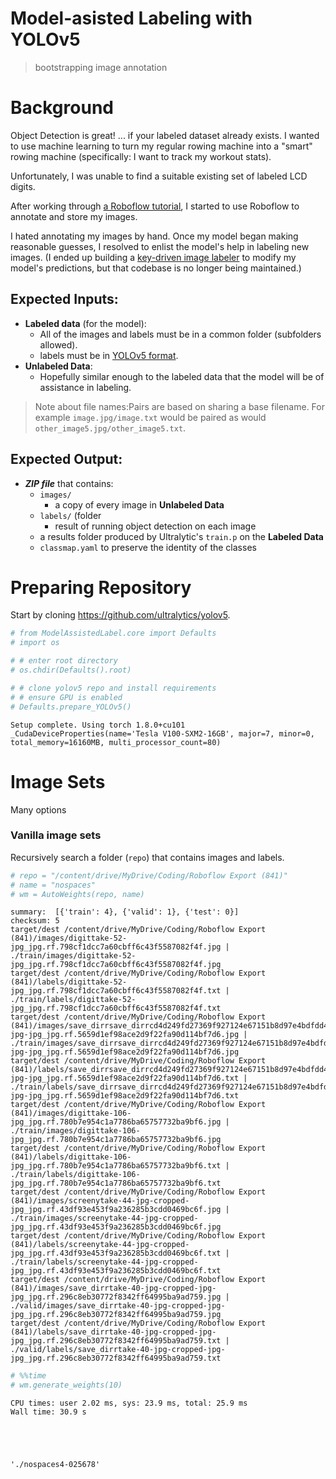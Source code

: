 # Model-asisted Labeling with YOLOv5
> bootstrapping image annotation


# Background
Object Detection is great! ... if your labeled dataset already exists. I wanted to use machine learning to turn my regular rowing machine into a "smart" rowing machine (specifically: I want to track my workout stats).

Unfortunately, I was unable to find a suitable existing set of labeled LCD digits.

After working through [a Roboflow tutorial]( https://models.roboflow.com/object-detection/yolov5), I started to use Roboflow to annotate and store my images. 

I hated annotating my images by hand. Once my model began making reasonable guesses, I resolved to enlist the model's help in labeling new images. (I ended up building a [key-driven image labeler](https://github.com/PhilBrockman/autobbox) to modify my model's predictions, but that codebase is no longer being maintained.)

## Expected Inputs:
* **Labeled data** (for the model):
  - All of the images and labels must be in a common folder (subfolders allowed).
  - labels must be in [YOLOv5 format](https://github.com/AlexeyAB/Yolo_mark/issues/60).
* **Unlabeled Data**:
  - Hopefully similar enough to the labeled data that the model will be of assistance in labeling.
> Note about file names:Pairs are based on sharing a base filename. For example `image.jpg/image.txt` would be paired as would `other_image5.jpg/other_image5.txt`.


## Expected Output:

* ***ZIP file*** that contains: 
    - `images/`
      + a copy of every image in **Unlabeled Data**
    - `labels/` (folder
      + result of running object detection on each image
    - a results folder produced by Ultralytic's `train.p` on the **Labeled Data**
    - `classmap.yaml` to preserve the identity of the classes



# Preparing Repository

Start by cloning https://github.com/ultralytics/yolov5.

```python
# from ModelAssistedLabel.core import Defaults
# import os

# # enter root directory
# os.chdir(Defaults().root)

# # clone yolov5 repo and install requirements
# # ensure GPU is enabled
# Defaults.prepare_YOLOv5()
```

    Setup complete. Using torch 1.8.0+cu101 _CudaDeviceProperties(name='Tesla V100-SXM2-16GB', major=7, minor=0, total_memory=16160MB, multi_processor_count=80)


# Image Sets

Many options

### Vanilla image sets

Recursively search a folder (`repo`) that contains images and labels.

```python
# repo = "/content/drive/MyDrive/Coding/Roboflow Export (841)"
# name = "nospaces"
# wm = AutoWeights(repo, name)
```

    summary:  [{'train': 4}, {'valid': 1}, {'test': 0}]
    checksum: 5
    target/dest /content/drive/MyDrive/Coding/Roboflow Export (841)/images/digittake-52-jpg_jpg.rf.798cf1dcc7a60cbff6c43f5587082f4f.jpg | ./train/images/digittake-52-jpg_jpg.rf.798cf1dcc7a60cbff6c43f5587082f4f.jpg
    target/dest /content/drive/MyDrive/Coding/Roboflow Export (841)/labels/digittake-52-jpg_jpg.rf.798cf1dcc7a60cbff6c43f5587082f4f.txt | ./train/labels/digittake-52-jpg_jpg.rf.798cf1dcc7a60cbff6c43f5587082f4f.txt
    target/dest /content/drive/MyDrive/Coding/Roboflow Export (841)/images/save_dirrsave_dirrcd4d249fd27369f927124e67151b8d97e4bdfdd4-jpg-jpg_jpg.rf.5659d1ef98ace2d9f22fa90d114bf7d6.jpg | ./train/images/save_dirrsave_dirrcd4d249fd27369f927124e67151b8d97e4bdfdd4-jpg-jpg_jpg.rf.5659d1ef98ace2d9f22fa90d114bf7d6.jpg
    target/dest /content/drive/MyDrive/Coding/Roboflow Export (841)/labels/save_dirrsave_dirrcd4d249fd27369f927124e67151b8d97e4bdfdd4-jpg-jpg_jpg.rf.5659d1ef98ace2d9f22fa90d114bf7d6.txt | ./train/labels/save_dirrsave_dirrcd4d249fd27369f927124e67151b8d97e4bdfdd4-jpg-jpg_jpg.rf.5659d1ef98ace2d9f22fa90d114bf7d6.txt
    target/dest /content/drive/MyDrive/Coding/Roboflow Export (841)/images/digittake-106-jpg_jpg.rf.780b7e954c1a7786ba65757732ba9bf6.jpg | ./train/images/digittake-106-jpg_jpg.rf.780b7e954c1a7786ba65757732ba9bf6.jpg
    target/dest /content/drive/MyDrive/Coding/Roboflow Export (841)/labels/digittake-106-jpg_jpg.rf.780b7e954c1a7786ba65757732ba9bf6.txt | ./train/labels/digittake-106-jpg_jpg.rf.780b7e954c1a7786ba65757732ba9bf6.txt
    target/dest /content/drive/MyDrive/Coding/Roboflow Export (841)/images/screenytake-44-jpg-cropped-jpg_jpg.rf.43df93e453f9a236285b3cdd0469bc6f.jpg | ./train/images/screenytake-44-jpg-cropped-jpg_jpg.rf.43df93e453f9a236285b3cdd0469bc6f.jpg
    target/dest /content/drive/MyDrive/Coding/Roboflow Export (841)/labels/screenytake-44-jpg-cropped-jpg_jpg.rf.43df93e453f9a236285b3cdd0469bc6f.txt | ./train/labels/screenytake-44-jpg-cropped-jpg_jpg.rf.43df93e453f9a236285b3cdd0469bc6f.txt
    target/dest /content/drive/MyDrive/Coding/Roboflow Export (841)/images/save_dirrtake-40-jpg-cropped-jpg-jpg_jpg.rf.296c8eb30772f8342ff64995ba9ad759.jpg | ./valid/images/save_dirrtake-40-jpg-cropped-jpg-jpg_jpg.rf.296c8eb30772f8342ff64995ba9ad759.jpg
    target/dest /content/drive/MyDrive/Coding/Roboflow Export (841)/labels/save_dirrtake-40-jpg-cropped-jpg-jpg_jpg.rf.296c8eb30772f8342ff64995ba9ad759.txt | ./valid/labels/save_dirrtake-40-jpg-cropped-jpg-jpg_jpg.rf.296c8eb30772f8342ff64995ba9ad759.txt


```python
# %%time
# wm.generate_weights(10)
```

    CPU times: user 2.02 ms, sys: 23.9 ms, total: 25.9 ms
    Wall time: 30.9 s





    './nospaces4-025678'



